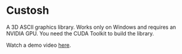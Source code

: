 # Custosh

A 3D ASCII graphics library. Works only on Windows and requires an NVIDIA GPU.
You need the CUDA Toolkit to build the library.

Watch a demo video [here](https://github.com/kdybek/Custosh/raw/main/examples/demo.mp4).
